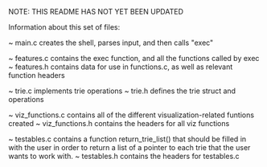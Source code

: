 NOTE: THIS README HAS NOT YET BEEN UPDATED

Information about this set of files:

~ main.c creates the shell, parses input, and then calls "exec"

~ features.c contains the exec function, and all the functions called by exec
~ features.h contains data for use in functions.c, as well as relevant function headers

~ trie.c implements trie operations
~ trie.h defines the trie struct and operations

~ viz_functions.c contains all of the different visualization-related funtions created
~ viz_functions.h contains the headers for all viz functions

~ testables.c contains a function return_trie_list() that should be filled in with the user in order to return a list of a pointer to each trie that the user wants to work with.
~ testables.h contains the headers for testables.c

